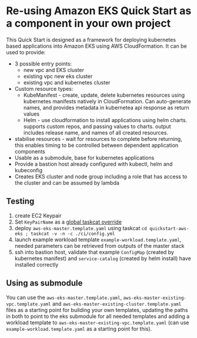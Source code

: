 # Re-using Amazon EKS Quick Start as a component in your own project

This Quick Start is designed as a framework for deploying kubernetes based applications into Amazon EKS using AWS 
CloudFormation. It can be used to provide:

* 3 possible entry points: 
  * new vpc and EKS cluster
  * existing vpc new eks cluster
  * existing vpc and kubernetes cluster
* Custom resource types:
  * KubeManifest - create, update, delete kubernetes resources using kubernetes manifests natively in CloudFormation. 
  Can auto-generate names, and provides metadata in kubernetea api response as return values
  * Helm - use cloudformation to install applications using helm charts. supports custom repos, and passing values to 
  charts. output includes release name, and names of all created resources.
* stabilise resources - wait for resources to complete before returning, this enables timing to be controlled between 
dependent application components
* Usable as a submodule, base for kubernetes applications
* Provide a bastion host already configured with kubectl, helm and kubeconfig
* Creates EKS cluster and node group including a role that has access to the cluster and can be assumed by lambda

## Testing

1. create EC2 Keypair
1. Set `KeyPairName` as a [global taskcat override](https://aws-quickstart.github.io/input-files.html#parm-override)
1. deploy `aws-eks-master.template.yaml` using taskcat `cd quickstart-aws-eks ; taskcat -v -n -c ./ci/config.yml`
1. launch example workload template `example-workload.template.yaml`, needed parameters can be retrieved from outputs of 
the master stack
1. ssh into bastion host, validate that example `ConfigMap` (created by kubernetes manifest) and 
`service-catalog` (created by helm install) have installed correctly
 
## Using as submodule

You can use the `aws-eks-master.template.yaml`, `aws-eks-master-existing-vpc.template.yaml` and 
`aws-eks-master-existing-cluster.template.yaml` files as a starting point for building your own templates, updating the 
paths in both to point to the eks submodule for all needed templates and adding a workload template to 
`aws-eks-master-existing-vpc.template.yaml` (can use `example-workload.template.yaml` as a starting point for this).
